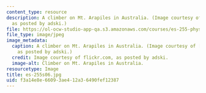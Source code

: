 ```yaml
---
content_type: resource
description: A climber on Mt. Arapiles in Australia. (Image courtesy of flickr.com,
  as posted by adski.)
file: https://ol-ocw-studio-app-qa.s3.amazonaws.com/courses/es-255-physics-of-rock-climbing-spring-2006/f3a14e8e66093ae412a36490fef12387_es-255s06.jpg
file_type: image/jpeg
image_metadata:
  caption: A climber on Mt. Arapiles in Australia. (Image courtesy of [flickr.com](http://flickr.com/),
    as posted by adski.)
  credit: Image courtesy of flickr.com, as posted by adski.
  image-alt: Climber on Mt. Arapiles in Australia.
resourcetype: Image
title: es-255s06.jpg
uid: f3a14e8e-6609-3ae4-12a3-6490fef12387
---
```


